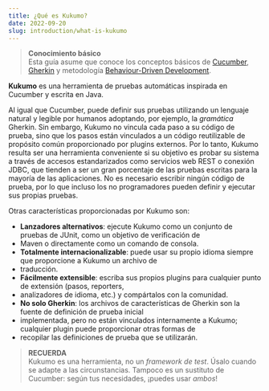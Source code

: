 ```yaml
---
title: ¿Qué es Kukumo?
date: 2022-09-20
slug: introduction/what-is-kukumo
---
```



> **Conocimiento básico** <br />
> Esta guía asume que conoce los conceptos básicos de [Cucumber](https://cucumber.io/docs/guides/overview/), 
> [Gherkin](https://cucumber.io/docs/gherkin/) y metodología [Behaviour-Driven Development](https://cucumber.io/docs/bdd/).


**Kukumo** es una herramienta de pruebas automáticas inspirada en Cucumber y escrita en Java.

Al igual que Cucumber, puede definir sus pruebas utilizando un lenguaje natural y legible por humanos adoptando, por 
ejemplo, la *gramática* Gherkin. Sin embargo, Kukumo no vincula cada paso a su código de prueba, sino que los pasos 
están vinculados a un código reutilizable de propósito común proporcionado por plugins externos. Por lo tanto, Kukumo 
resulta ser una herramienta conveniente si su objetivo es probar su sistema a través de accesos estandarizados como 
servicios web REST o conexión JDBC, que tienden a ser un gran porcentaje de las pruebas escritas para la mayoría de las 
aplicaciones. No es necesario escribir ningún código de prueba, por lo que incluso los no programadores pueden definir y 
ejecutar sus propias pruebas.

Otras características proporcionadas por Kukumo son:

- **Lanzadores alternativos**: ejecute Kukumo como un conjunto de pruebas de JUnit, como un objetivo de verificación de 
- Maven o directamente como un comando de consola.
- **Totalmente internacionalizable**: puede usar su propio idioma siempre que proporcione a Kukumo un archivo de 
- traducción.
- **Fácilmente extensible**: escriba sus propios plugins para cualquier punto de extensión (pasos, reporters, 
- analizadores de idioma, etc.) y compártalos con la comunidad.
- **No solo Gherkin**: los archivos de características de Gherkin son la fuente de definición de prueba inicial 
- implementada, pero no están vinculados internamente a Kukumo; cualquier plugin puede proporcionar otras formas de 
- recopilar las definiciones de prueba que se utilizarán.


> **RECUERDA** <br />
> Kukumo es una herramienta, no un *framework de test*. Úsalo cuando se adapte a las circunstancias. Tampoco es un 
> sustituto de Cucumber: según tus necesidades, ¡puedes usar *ambos*! 
